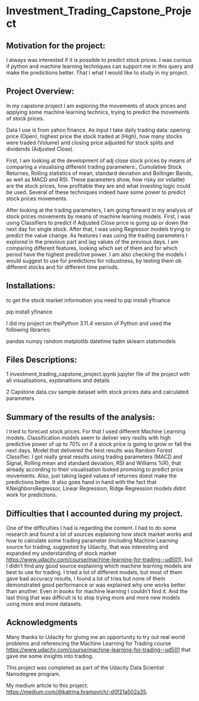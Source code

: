 # Investment_Trading_Capstone_Project

## Motivation for the project:
I always was interested if it is possible to predict stock prices. I was curious if python and machine learning techniques can support me in this query and make the predictions better. That I what I would like to study in my project.


## Project Overview:
In my capstone project I am exploring the movements of stock prices and applying some machine learning technics, trying to predict the movements of stock prices.

Data I use is from yahoo finance. As input I take daily trading data: opening price (Open), highest price the stock traded at (High), how many stocks were traded (Volume) and closing price adjusted for stock splits and dividends (Adjusted Close).

First, I am looking at the development of adj close stock prices by means of comparing a visualising different trading parameters:, Cumulative Stock Returnes, Rolling statistics of mean, standard deviation and Bollinger Bands, as well as MACD and RSI. These parameters show, how risky (or volatile) are the stock prices, how profitable they are and what investing logic could be used. Several of these techniques indeed have some power to predict stock prices movements.

After looking at the trading parameters, I am going forward in my analysis of stock prices movements by means of machine learning models. First, I was using Classifiers to predict if Adjusted Close price is going up or down the next day for single stock. After that, I was using Regressor models trying to predict the value change. As features I was using the trading parameters I explored in the previous part and lag values of the previous days. I am comparing different features, looking which set of them and for which period have the highest predictive power. I am also checking the models I would suggest to use for predictions for robustness, by testing them ob different stocks and for different time periods.


## Installations:
to get the stock market information you need to pip install yfinance

pip install yfinance

I did my project on thePython 3.11.4 version of Python and used the following libraries:

pandas
numpy
random
matplotlib
datetime
tqdm
sklearn
statsmodels


## Files Descriptions:

1 investment_trading_capstone_project.ipynb jupyter file of the project with all visualisations, explanaitions and details

2 Capstone data.csv sample dataset with stock prices data and calculated parameters


## Summary of the results of the analysis:
I tried to forecast stock prices. For that I used different Machine Learning models. Classification models seem to deliver very resilts with high predictive power of up to 70% on if a stock price is going to grow or fall the next days. Model that delivered the best results was Random Forest Classifier. I got really great results using trading parameters (MACD and Signal, Rolling mean and standard deviation, RSI and Williams %R), that already according to their visualisation looked promising to predict price movements. Also, just taking laged values of returnes doest make the predictions better. It also goes hand in hand with the fact that KNeighborsRegressor, Linear Regression, Ridge Regression models didnt work for predictions.

## Difficulties that I accounted during my project.

One of the difficulties I had is regarding the content. I had to do some research and found a lot of sources explaining how stock market works and how to calculate some trading parameter (including Machine Learning source for trading, suggested by Udacity, that was interesting and expanded my understanding of stock market https://www.udacity.com/course/machine-learning-for-trading--ud501), but I didn’t find any good source explaining which machine learning models are best to use for trading. I tried a lot of different models, but most of them gave bad accuracy results, I found a lot of tries but none of them demonstrated good performance or was explained why one works better than another. Even in books for machine learning I couldn’t find it. And the last thing that was difficult is to stop trying more and more new models using more and more datasets.

## Acknowledgments

Many thanks to Udacity for giving me an opportunity to try out real world problems and referencing the Machine Learning for Trading course https://www.udacity.com/course/machine-learning-for-trading--ud501 that gave me some insights into trading.

This project was completed as part of the Udacity Data Scientist Nanodegree program.

My medium article to this project: https://medium.com/@katrina.hramovich/-d0f21a502a35.




